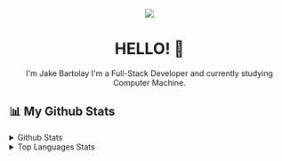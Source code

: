 <p align="center">
<a href="#" title="jakebartolay">
<img align="center" src="https://c.tenor.com/oxJx8tZdKq0AAAAd/ben-10.gif"></a>
</p>
<h1 align="center">HELLO! 👋</h1>
<p align="center">
I'm Jake Bartolay I'm a Full-Stack Developer and currently studying Computer Machine.
</p>

## 📊 My Github Stats

<details>
  <summary>Github Stats</summary>
  <br>
  
  ![Jake's GitHub stats](https://github-readme-stats.vercel.app/api?username=jakebartolay&theme=merko)
  
</details>

<details>
  <summary>Top Languages Stats</summary>
  <br>
  
  ![Jake's GitHub stats](https://github-readme-stats.vercel.app/api/top-langs/?username=jakebartolay&theme=merko)

</details>

<!--
**jakebartolay/jakebartolay** is a ✨ _special_ ✨ repository because its `README.md` (this file) appears on your GitHub profile.

Here are some ideas to get you started:

- 🔭 I’m currently working on ...
- 🌱 I’m currently learning ...
- 👯 I’m looking to collaborate on ...
- 🤔 I’m looking for help with ...
- 💬 Ask me about ...
- 📫 How to reach me: ...
- 😄 Pronouns: ...
- ⚡ Fun fact: ...
-->
